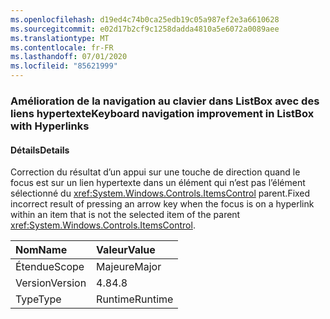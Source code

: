 ```yaml
---
ms.openlocfilehash: d19ed4c74b0ca25edb19c05a987ef2e3a6610628
ms.sourcegitcommit: e02d17b2cf9c1258dadda4810a5e6072a0089aee
ms.translationtype: MT
ms.contentlocale: fr-FR
ms.lasthandoff: 07/01/2020
ms.locfileid: "85621999"
---
```

### <a name="keyboard-navigation-improvement-in-listbox-with-hyperlinks"></a><span data-ttu-id="55c3d-101">Amélioration de la navigation au clavier dans ListBox avec des liens hypertexte</span><span class="sxs-lookup"><span data-stu-id="55c3d-101">Keyboard navigation improvement in ListBox with Hyperlinks</span></span>

#### <a name="details"></a><span data-ttu-id="55c3d-102">Détails</span><span class="sxs-lookup"><span data-stu-id="55c3d-102">Details</span></span>

<span data-ttu-id="55c3d-103">Correction du résultat d’un appui sur une touche de direction quand le focus est sur un lien hypertexte dans un élément qui n’est pas l’élément sélectionné du <xref:System.Windows.Controls.ItemsControl> parent.</span><span class="sxs-lookup"><span data-stu-id="55c3d-103">Fixed incorrect result of pressing an arrow key when the focus is on a hyperlink within an item that is not the selected item of the parent <xref:System.Windows.Controls.ItemsControl>.</span></span>

| <span data-ttu-id="55c3d-104">Nom</span><span class="sxs-lookup"><span data-stu-id="55c3d-104">Name</span></span>    | <span data-ttu-id="55c3d-105">Valeur</span><span class="sxs-lookup"><span data-stu-id="55c3d-105">Value</span></span>       |
|:--------|:------------|
| <span data-ttu-id="55c3d-106">Étendue</span><span class="sxs-lookup"><span data-stu-id="55c3d-106">Scope</span></span>   |<span data-ttu-id="55c3d-107">Majeure</span><span class="sxs-lookup"><span data-stu-id="55c3d-107">Major</span></span>|
|<span data-ttu-id="55c3d-108">Version</span><span class="sxs-lookup"><span data-stu-id="55c3d-108">Version</span></span>|<span data-ttu-id="55c3d-109">4.8</span><span class="sxs-lookup"><span data-stu-id="55c3d-109">4.8</span></span>|
|<span data-ttu-id="55c3d-110">Type</span><span class="sxs-lookup"><span data-stu-id="55c3d-110">Type</span></span>|<span data-ttu-id="55c3d-111">Runtime</span><span class="sxs-lookup"><span data-stu-id="55c3d-111">Runtime</span></span>|
